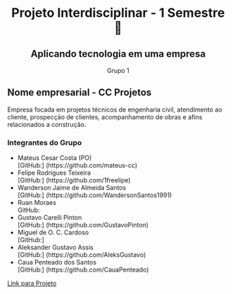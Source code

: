 <div align='center'>
    <h1>Projeto Interdisciplinar - 1 Semestre 🚀</h1>
    <h2>Aplicando tecnologia em uma empresa</h2>
    <p>Grupo 1</p>
  </div>
  
  <h2>Nome empresarial - CC Projetos</h2>
  <p>Empresa focada em projetos técnicos de engenharia civil, atendimento ao cliente, prospecção de clientes, acompanhamento de obras e afins relacionados a construção.</p>
  
  <h3>Integrantes do Grupo</h3>
  <ul>
    <li>Mateus Cesar Costa (PO)</li> [GitHub:] (https://github.com/mateus-cc)
    <li>Felipe Rodrigues Teixeira</li> [GitHub:] (https://github.com/1freelipe)
    <li>Wanderson Jaime de Almeida Santos</li> [GitHub:] (https://github.com/WandersonSantos1991)
    <li>Ruan Moraes</li> GitHub: <a href=""></a>
    <li>Gustavo Carelli Pinton</li> [GitHub:] (https://github.com/GustavoPinton)
    <li>Miguel de O. C. Cardoso</li> [GitHub:] 
    <li>Aleksander Gustavo Assis</li> [GitHub:] (https://github.com/AleksGustavo)
    <li>Caua Penteado dos Santos</li> [GitHub:] (https://github.com/CauaPenteado)
  </ul>

  <a href='https://mateus-cc.github.io/dsm-fatec-pi-grupo01/Codigo/index.html'>Link para Projeto</a>
